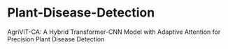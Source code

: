 # Plant-Disease-Detection
AgriViT-CA: A Hybrid Transformer-CNN Model with Adaptive Attention for Precision Plant Disease Detection
